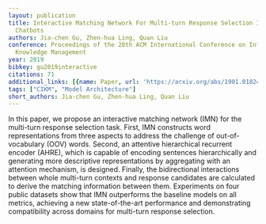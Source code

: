 ```yaml
---
layout: publication
title: Interactive Matching Network For Multi-turn Response Selection In Retrieval-based
  Chatbots
authors: Jia-chen Gu, Zhen-hua Ling, Quan Liu
conference: Proceedings of the 28th ACM International Conference on Information and
  Knowledge Management
year: 2019
bibkey: gu2019interactive
citations: 71
additional_links: [{name: Paper, url: 'https://arxiv.org/abs/1901.01824'}]
tags: ["CIKM", "Model Architecture"]
short_authors: Jia-chen Gu, Zhen-hua Ling, Quan Liu
---
```

In this paper, we propose an interactive matching network (IMN) for the
multi-turn response selection task. First, IMN constructs word representations
from three aspects to address the challenge of out-of-vocabulary (OOV) words.
Second, an attentive hierarchical recurrent encoder (AHRE), which is capable of
encoding sentences hierarchically and generating more descriptive
representations by aggregating with an attention mechanism, is designed.
Finally, the bidirectional interactions between whole multi-turn contexts and
response candidates are calculated to derive the matching information between
them. Experiments on four public datasets show that IMN outperforms the
baseline models on all metrics, achieving a new state-of-the-art performance
and demonstrating compatibility across domains for multi-turn response
selection.